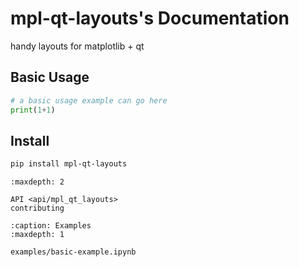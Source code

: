 
# mpl-qt-layouts's Documentation

handy layouts for matplotlib + qt


## Basic Usage

```python
# a basic usage example can go here
print(1+1)
```

## Install
```bash
pip install mpl-qt-layouts
```



```{toctree}
:maxdepth: 2

API <api/mpl_qt_layouts>
contributing
```

```{toctree}
:caption: Examples
:maxdepth: 1

examples/basic-example.ipynb
```
